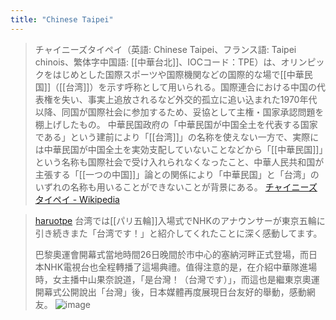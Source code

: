 ```yaml
---
title: "Chinese Taipei"
---
```


> チャイニーズタイペイ（英語: Chinese Taipei、フランス語: Taipei chinois、繁体字中国語: [[中華台北]]、IOCコード：TPE）は、オリンピックをはじめとした国際スポーツや国際機関などの国際的な場で[[中華民国]]（[[台湾]]）を示す呼称として用いられる。国際連合における中国の代表権を失い、事実上追放されるなど外交的孤立に追い込まれた1970年代以降、同国が国際社会に参加するため、妥協として主権・国家承認問題を棚上げしたもの。
>  中華民国政府の「中華民国が中国全土を代表する国家である」という建前により「[[台湾]]」の名称を使えない一方で、実際には中華民国が中国全土を実効支配していないことなどから「[[中華民国]]」という名称も国際社会で受け入れられなくなったこと、中華人民共和国が主張する「[[一つの中国]]」論との関係により「中華民国」と「台湾」のいずれの名称も用いることができないことが背景にある。
[チャイニーズタイペイ - Wikipedia](https://ja.wikipedia.org/wiki/%E3%83%81%E3%83%A3%E3%82%A4%E3%83%8B%E3%83%BC%E3%82%BA%E3%82%BF%E3%82%A4%E3%83%9A%E3%82%A4)

> [haruotpe](https://x.com/haruotpe/status/1817076411108299026) 台湾では[[パリ五輪]]入場式でNHKのアナウンサーが東京五輪に引き続きまた「台湾です！」と紹介してくれたことに深く感動してます。
>
>  巴黎奧運會開幕式當地時間26日晚間於市中心的塞納河畔正式登場，而日本NHK電視台也全程轉播了這場典禮。值得注意的是，在介紹中華隊進場時，女主播中山果奈說道，「是台灣！（台灣です）」，而這也是繼東京奧運開幕式公開說出「台灣」後，日本媒體再度展現日台友好的舉動，感動網友。
> ![image](https://gyazo.com/e8fb433b6a51e1f360c3847c9b916c3f/thumb/1000)
